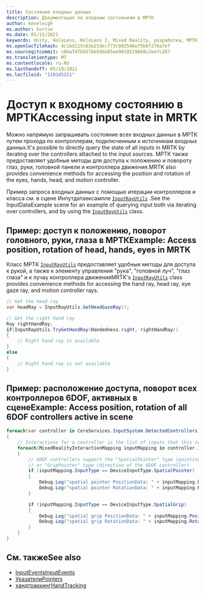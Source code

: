 ```yaml
---
title: Состояние входных данных
description: Документация по входным состояниям в МРТК
author: keveleigh
ms.author: kurtie
ms.date: 01/12/2021
keywords: Unity, HoloLens, HoloLens 2, Mixed Reality, разработка, МРТК, Инпутстате,
ms.openlocfilehash: 4c1bd115c63e25decf73c082546e75b0f276a7ef
ms.sourcegitcommit: c0ba7d7bb57bb5dda65ee9019229b68c2ee7c267
ms.translationtype: MT
ms.contentlocale: ru-RU
ms.lasthandoff: 05/19/2021
ms.locfileid: "110145251"
---
```

# <a name="accessing-input-state-in-mrtk"></a><span data-ttu-id="119a8-104">Доступ к входному состоянию в МРТК</span><span class="sxs-lookup"><span data-stu-id="119a8-104">Accessing input state in MRTK</span></span>

<span data-ttu-id="119a8-105">Можно напрямую запрашивать состояние всех входных данных в МРТК путем прохода по контроллерам, подключенным к источникам входных данных.</span><span class="sxs-lookup"><span data-stu-id="119a8-105">It's possible to directly query the state of all inputs in MRTK by iterating over the controllers attached to the input sources.</span></span> <span data-ttu-id="119a8-106">МРТК также предоставляет удобные методы для доступа к положению и повороту глаз, руки, головной панели и контроллера движения.</span><span class="sxs-lookup"><span data-stu-id="119a8-106">MRTK also provides convenience methods for accessing the position and rotation of the eyes, hands, head, and motion controller.</span></span>

<span data-ttu-id="119a8-107">Пример запроса входных данных с помощью итерации контроллеров и класса см. в сцене Инпутдатаексампле [`InputRayUtils`](xref:Microsoft.MixedReality.Toolkit.Input.InputRayUtils) .</span><span class="sxs-lookup"><span data-stu-id="119a8-107">See the InputDataExample scene for an example of querying input both via iterating over controllers, and by using the [`InputRayUtils`](xref:Microsoft.MixedReality.Toolkit.Input.InputRayUtils) class.</span></span>

## <a name="example-access-position-rotation-of-head-hands-eyes-in-mrtk"></a><span data-ttu-id="119a8-108">Пример: доступ к положению, поворот головного, руки, глаза в МРТК</span><span class="sxs-lookup"><span data-stu-id="119a8-108">Example: Access position, rotation of head, hands, eyes in MRTK</span></span>

<span data-ttu-id="119a8-109">Класс МРТК [`InputRayUtils`](xref:Microsoft.MixedReality.Toolkit.Input.InputRayUtils) предоставляет удобные методы для доступа к рукой, а также к элементу управления "рука", "головной луч", "глаз глаза" и к лучау контроллера движения</span><span class="sxs-lookup"><span data-stu-id="119a8-109">MRTK's [`InputRayUtils`](xref:Microsoft.MixedReality.Toolkit.Input.InputRayUtils) class provides convenience methods for accessing the hand ray, head ray, eye gaze ray, and motion controller rays.</span></span>

```c#
// Get the head ray
var headRay = InputRayUtils.GetHeadGazeRay();

// Get the right hand ray
Ray rightHandRay;
if(InputRayUtils.TryGetHandRay(Handedness.right, rightHandRay))
{
    // Right hand ray is available
}
else
{
    // Right hand ray is not available
}
```

## <a name="example-access-position-rotation-of-all-6dof-controllers-active-in-scene"></a><span data-ttu-id="119a8-110">Пример: расположение доступа, поворот всех контроллеров 6DOF, активных в сцене</span><span class="sxs-lookup"><span data-stu-id="119a8-110">Example: Access position, rotation of all 6DOF controllers active in scene</span></span>

```c#
foreach(var controller in CoreServices.InputSystem.DetectedControllers)
{
    // Interactions for a controller is the list of inputs that this controller exposes
    foreach(MixedRealityInteractionMapping inputMapping in controller.Interactions)
    {
        // 6DOF controllers support the "SpatialPointer" type (pointing direction)
        // or "GripPointer" type (direction of the 6DOF controller)
        if (inputMapping.InputType == DeviceInputType.SpatialPointer)
        {
            Debug.Log("spatial pointer PositionData: " + inputMapping.PositionData);
            Debug.Log("spatial pointer RotationData: " + inputMapping.RotationData);
        }

        if (inputMapping.InputType == DeviceInputType.SpatialGrip)
        {
            Debug.Log("spatial grip PositionData: " + inputMapping.PositionData);
            Debug.Log("spatial grip RotationData: " + inputMapping.RotationData);
        }
    }
}
```

## <a name="see-also"></a><span data-ttu-id="119a8-111">См. также</span><span class="sxs-lookup"><span data-stu-id="119a8-111">See also</span></span>

- [<span data-ttu-id="119a8-112">InputEvents</span><span class="sxs-lookup"><span data-stu-id="119a8-112">InputEvents</span></span>](input-events.md)
- [<span data-ttu-id="119a8-113">Указатели</span><span class="sxs-lookup"><span data-stu-id="119a8-113">Pointers</span></span>](pointers.md)
- [<span data-ttu-id="119a8-114">хандтраккинг</span><span class="sxs-lookup"><span data-stu-id="119a8-114">HandTracking</span></span>](hand-tracking.md)
